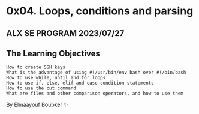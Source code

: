 # 0x04. Loops, conditions and parsing
## ALX SE PROGRAM 2023/07/27
## The Learning Objectives

	How to create SSH keys
	What is the advantage of using #!/usr/bin/env bash over #!/bin/bash
	How to use while, until and for loops
	How to use if, else, elif and case condition statements
	How to use the cut command
	What are files and other comparison operators, and how to use them

By Elmaayouf Boubker ✨
